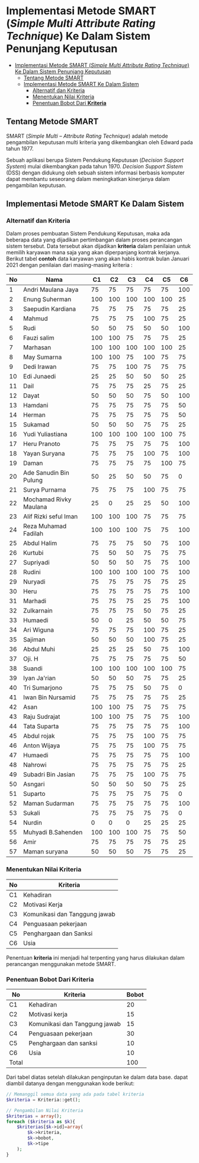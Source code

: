 # Implementasi Metode SMART (*Simple Multi Attribute Rating Technique*) Ke Dalam Sistem Penunjang Keputusan

- [Implementasi Metode SMART (*Simple Multi Attribute Rating Technique*) Ke Dalam Sistem Penunjang Keputusan](#implementasi-metode-smart-simple-multi-attribute-rating-technique-ke-dalam-sistem-penunjang-keputusan)
  - [Tentang Metode SMART](#tentang-metode-smart)
  - [Implementasi Metode SMART Ke Dalam Sistem](#implementasi-metode-smart-ke-dalam-sistem)
    - [Alternatif dan Kriteria](#alternatif-dan-kriteria)
    - [Menentukan Nilai Kriteria](#menentukan-nilai-kriteria)
    - [Penentuan Bobot Dari **Kriteria**](#penentuan-bobot-dari-kriteria)

## Tentang Metode SMART
SMART (*Simple Multi – Attribute Rating Technique*) adalah metode pengambilan keputusan multi kriteria yang dikembangkan oleh Edward pada tahun 1977.

Sebuah aplikasi berupa Sistem Pendukung Keputusan (*Decision Support System*) mulai dikembangkan pada tahun 1970. *Decision Support Sistem* (DSS) dengan didukung oleh sebuah sistem informasi berbasis komputer dapat membantu seseorang dalam meningkatkan kinerjanya dalam pengambilan keputusan. 

## Implementasi Metode SMART Ke Dalam Sistem
### Alternatif dan Kriteria
Dalam proses pembuatan Sistem Pendukung Keputusan, maka ada beberapa data yang dijadikan pertimbangan dalam proses perancangan sistem tersebut. Data tersebut akan dijadikan **kriteria** dalam penilaian untuk memilih karyawan mana saja yang akan diperpanjang kontrak kerjanya.
Berikut tabel **contoh**  data karyawan yang akan habis kontrak bulan Januari 2021 dengan penilaian dari masing-masing kriteria :

| No | Nama                   | C1  | C2  | C3  | C4  | C5  | C6  |
|----|------------------------|-----|-----|-----|-----|-----|-----|
| 1  | Andri Maulana Jaya     | 75  | 75  | 75  | 75  | 75  | 100 |
| 2  | Enung Suherman         | 100 | 100 | 100 | 100 | 100 | 25  |
| 3  | Saepudin Kardiana      | 75  | 75  | 75  | 75  | 75  | 25  |
| 4  | Mahmud                 | 75  | 75  | 75  | 100 | 75  | 25  |
| 5  | Rudi                   | 50  | 50  | 75  | 50  | 50  | 100 |
| 6  | Fauzi salim            | 100 | 100 | 75  | 75  | 75  | 25  |
| 7  | Marhasan               | 100 | 100 | 100 | 100 | 100 | 25  |
| 8  | May Sumarna            | 100 | 100 | 75  | 100 | 75  | 75  |
| 9  | Dedi Irawan            | 75  | 75  | 100 | 75  | 75  | 75  |
| 10 | Edi Junaedi            | 25  | 25  | 50  | 50  | 50  | 25  |
| 11 | Dail                   | 75  | 75  | 75  | 25  | 75  | 25  |
| 12 | Dayat                  | 50  | 50  | 50  | 75  | 50  | 100 |
| 13 | Hamdani                | 75  | 75  | 75  | 75  | 75  | 50  |
| 14 | Herman                 | 75  | 75  | 75  | 75  | 75  | 50  |
| 15 | Sukamad                | 50  | 50  | 50  | 75  | 75  | 25  |
| 16 | Yudi Yuliastiana       | 100 | 100 | 100 | 100 | 100 | 75  |
| 17 | Heru Pranoto           | 75  | 75  | 75  | 75  | 75  | 100 |
| 18 | Yayan Suryana          | 75  | 75  | 75  | 100 | 75  | 100 |
| 19 | Daman                  | 75  | 75  | 75  | 75  | 100 | 75  |
| 20 | Ade Sanudin Bin Pulung | 50  | 25  | 50  | 50  | 75  | 0   |
| 21 | Surya Purnama          | 75  | 75  | 75  | 100 | 75  | 75  |
| 22 | Mochamad Rivky Maulana | 25  | 0   | 25  | 25  | 50  | 100 |
| 23 | Alif Rizki seful Iman  | 100 | 100 | 100 | 75  | 75  | 75  |
| 24 | Reza Muhamad Fadilah   | 100 | 100 | 100 | 75  | 75  | 100 |
| 25 | Abdul Halim            | 75  | 75  | 75  | 50  | 75  | 100 |
| 26 | Kurtubi                | 75  | 50  | 50  | 75  | 75  | 75  |
| 27 | Supriyadi              | 50  | 50  | 50  | 75  | 75  | 100 |
| 28 | Rudini                 | 100 | 100 | 100 | 100 | 75  | 100 |
| 29 | Nuryadi                | 75  | 75  | 75  | 75  | 75  | 25  |
| 30 | Heru                   | 75  | 75  | 75  | 75  | 75  | 100 |
| 31 | Marhadi                | 75  | 75  | 75  | 25  | 75  | 100 |
| 32 | Zulkarnain             | 75  | 75  | 75  | 50  | 75  | 25  |
| 33 | Humaedi                | 50  | 0   | 25  | 50  | 50  | 75  |
| 34 | Ari Wiguna             | 75  | 75  | 75  | 100 | 75  | 25  |
| 35 | Sajiman                | 50  | 50  | 50  | 100 | 75  | 25  |
| 36 | Abdul Muhi             | 25  | 25  | 25  | 50  | 75  | 100 |
| 37 | Oji. H                 | 75  | 75  | 75  | 75  | 75  | 50  |
| 38 | Suandi                 | 100 | 100 | 100 | 100 | 100 | 75  |
| 39 | Iyan Ja'rian           | 50  | 50  | 50  | 75  | 75  | 25  |
| 40 | Tri Sumarjono          | 75  | 75  | 75  | 50  | 75  | 0   |
| 41 | Iwan Bin Nursamid      | 75  | 75  | 75  | 75  | 75  | 25  |
| 42 | Asan                   | 100 | 100 | 75  | 75  | 75  | 75  |
| 43 | Raju Sudrajat          | 100 | 100 | 75  | 75  | 75  | 100 |
| 44 | Tata Suparta           | 75  | 75  | 75  | 75  | 75  | 100 |
| 45 | Abdul rojak            | 75  | 75  | 75  | 100 | 75  | 75  |
| 46 | Anton Wijaya           | 75  | 75  | 75  | 100 | 75  | 75  |
| 47 | Humaedi                | 75  | 75  | 75  | 75  | 75  | 100 |
| 48 | Nahrowi                | 75  | 75  | 75  | 75  | 75  | 25  |
| 49 | Subadri Bin Jasian     | 75  | 75  | 75  | 100 | 75  | 75  |
| 50 | Asngari                | 50  | 50  | 50  | 50  | 75  | 25  |
| 51 | Suparto                | 75  | 75  | 75  | 75  | 75  | 0   |
| 52 | Maman Sudarman         | 75  | 75  | 75  | 75  | 75  | 100 |
| 53 | Sukali                 | 75  | 75  | 75  | 75  | 75  | 0   |
| 54 | Nurdin                 | 0   | 0   | 0   | 25  | 25  | 25  |
| 55 | Muhyadi B.Sahenden     | 100 | 100 | 100 | 75  | 75  | 50  |
| 56 | Amir                   | 75  | 75  | 75  | 75  | 75  | 25  |
| 57 | Maman suryana          | 50  | 50  | 50  | 75  | 75  | 25  |

### Menentukan Nilai Kriteria
|     No    |     Kriteria                     |
|-----------|----------------------------------|
| C1        | Kehadiran                        |
| C2        | Motivasi Kerja                   |
| C3        | Komunikasi dan Tanggung jawab    |
| C4        | Penguasaan pekerjaan             |
| C5        | Penghargaan dan Sanksi           |
| C6        | Usia                             |

Penentuan **kriteria** ini menjadi hal terpenting yang harus dilakukan dalam perancangan menggunakan metode SMART.
### Penentuan Bobot Dari **Kriteria**
| No    | Kriteria                      | Bobot |
|-------|-------------------------------|-------|
| C1    | Kehadiran                     | 20    |
| C2    | Motivasi kerja                | 15    |
| C3    | Komunikasi dan Tanggung jawab | 15    |
| C4    | Penguasaan pekerjaan          | 30    |
| C5    | Penghargaan dan sanksi        | 10    |
| C6    | Usia                          | 10    |
| Total |                               | 100   |

Dari tabel diatas setelah dilakukan penginputan ke dalam data base. dapat diambil datanya dengan menggunakan kode berikut:
```php
// Memanggil semua data yang ada pada tabel kriteria
$kriteria = Kriteria::get();

// Pengambilan Nilai Kriteria
$kriterias = array();
foreach ($kriteria as $k){
    $kriterias[$k->id]=array(
        $k->kriteria,
        $k->bobot,
        $k->tipe
    );
}
```

